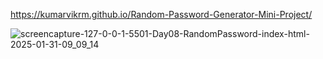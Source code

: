 https://kumarvikrm.github.io/Random-Password-Generator-Mini-Project/

![screencapture-127-0-0-1-5501-Day08-RandomPassword-index-html-2025-01-31-09_09_14](https://github.com/user-attachments/assets/d0bdf728-1be7-4639-85c6-1d75f84a6e78)
